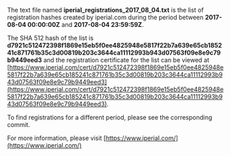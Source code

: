 The text file named **iperial_registrations_2017_08_04.txt** is the list of registration hashes created by iperial.com during the period between **2017-08-04 00:00:00Z** and **2017-08-04 23:59:59Z**.

The SHA 512 hash of the list is **d7921c512472398f1869e15eb5f0ee4825948e5817f22b7a639e65cb185241c871761b35c3d00819b203c3644ca11112993b943d07563f09e8e9c79b9449eed3** and the registration certificate for the list can be viewed at [https://www.iperial.com/cert/d7921c512472398f1869e15eb5f0ee4825948e5817f22b7a639e65cb185241c871761b35c3d00819b203c3644ca11112993b943d07563f09e8e9c79b9449eed3](https://www.iperial.com/cert/d7921c512472398f1869e15eb5f0ee4825948e5817f22b7a639e65cb185241c871761b35c3d00819b203c3644ca11112993b943d07563f09e8e9c79b9449eed3).

To find registrations for a different period, please see the corresponding commit.

For more information, please visit [https://www.iperial.com/](https://www.iperial.com/)
